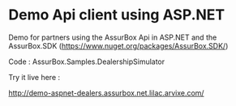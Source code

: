 # Demo Api client using ASP.NET


Demo for partners using the AssurBox Api in ASP.NET and the AssurBox.SDK (https://www.nuget.org/packages/AssurBox.SDK/)


Code : AssurBox.Samples.DealershipSimulator

Try it live here :

http://demo-aspnet-dealers.assurbox.net.lilac.arvixe.com/

